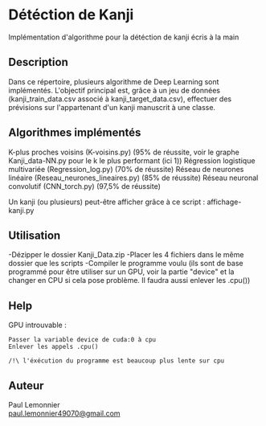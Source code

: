 # Détéction de Kanji

Implémentation d'algorithme pour la détéction de kanji écris à la main

## Description

Dans ce répertoire, plusieurs algorithme de Deep Learning sont implémentés.
L'objectif principal est, grâce à un jeu de données (kanji_train_data.csv associé à kanji_target_data.csv), effectuer des prévisions sur l'appartenant d'un kanji manuscrit à une classe.

## Algorithmes implémentés

K-plus proches voisins (K-voisins.py) (95% de réussite, voir le graphe Kanji_data-NN.py pour le k le plus performant (ici 1))
Régression logistique multivariée (Regression_log.py) (70% de réussite)
Réseau de neurones linéaire (Reseau_neurones_lineaires.py) (85% de réussite)
Réseau neuronal convolutif (CNN_torch.py) (97,5% de réussite)

Un kanji (ou plusieurs) peut-être afficher grâce à ce script : affichage-kanji.py

## Utilisation

-Dézipper le dossier Kanji_Data.zip
-Placer les 4 fichiers dans le même dossier que les scripts
-Compiler le programme voulu (ils sont de base programmé pour être utiliser sur un GPU, voir la partie "device" et la changer en CPU si cela pose problème. Il faudra aussi enlever les .cpu())

## Help

GPU introuvable :

```
Passer la variable device de cuda:0 à cpu
Enlever les appels .cpu()

/!\ l'éxécution du programme est beaucoup plus lente sur cpu

```

## Auteur

Paul Lemonnier  
paul.lemonnier49070@gmail.com
